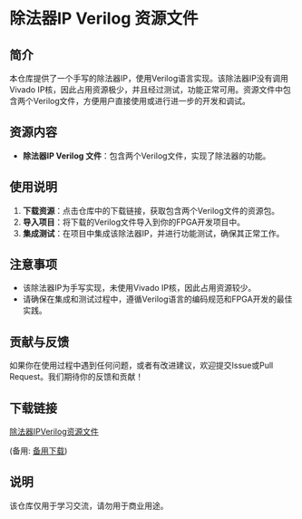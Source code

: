 # 除法器IP Verilog 资源文件

## 简介

本仓库提供了一个手写的除法器IP，使用Verilog语言实现。该除法器IP没有调用Vivado IP核，因此占用资源极少，并且经过测试，功能正常可用。资源文件中包含两个Verilog文件，方便用户直接使用或进行进一步的开发和调试。

## 资源内容

- **除法器IP Verilog 文件**：包含两个Verilog文件，实现了除法器的功能。

## 使用说明

1. **下载资源**：点击仓库中的下载链接，获取包含两个Verilog文件的资源包。
2. **导入项目**：将下载的Verilog文件导入到你的FPGA开发项目中。
3. **集成测试**：在项目中集成该除法器IP，并进行功能测试，确保其正常工作。

## 注意事项

- 该除法器IP为手写实现，未使用Vivado IP核，因此占用资源较少。
- 请确保在集成和测试过程中，遵循Verilog语言的编码规范和FPGA开发的最佳实践。

## 贡献与反馈

如果你在使用过程中遇到任何问题，或者有改进建议，欢迎提交Issue或Pull Request。我们期待你的反馈和贡献！

## 下载链接
[除法器IPVerilog资源文件](https://pan.quark.cn/s/0946eb962876) 

(备用: [备用下载](https://pan.baidu.com/s/1QDZXWFyP1Jlc9sFmIthVfQ?pwd=1234))

## 说明

该仓库仅用于学习交流，请勿用于商业用途。
